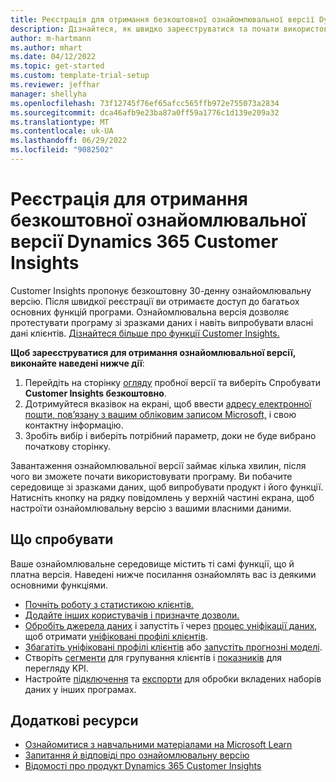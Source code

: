 ```yaml
---
title: Реєстрація для отримання безкоштовної ознайомлювальної версії Dynamics 365 Customer Insights
description: Дізнайтеся, як швидко зареєструватися та почати використовувати безкоштовну ознайомлювальну версію Customer Insights. Ознайомтеся з програмою, а також отримайте доступ до додаткових навчальних ресурсів.
author: m-hartmann
ms.author: mhart
ms.date: 04/12/2022
ms.topic: get-started
ms.custom: template-trial-setup
ms.reviewer: jeffhar
manager: shellyha
ms.openlocfilehash: 73f12745f76ef65afcc565ffb972e755073a2834
ms.sourcegitcommit: dca46afb9e23ba87a0ff59a1776c1d139e209a32
ms.translationtype: MT
ms.contentlocale: uk-UA
ms.lasthandoff: 06/29/2022
ms.locfileid: "9082502"
---
```

# <a name="sign-up-for-a-free-dynamics-365-customer-insights-trial"></a>Реєстрація для отримання безкоштовної ознайомлювальної версії Dynamics 365 Customer Insights

Customer Insights пропонує безкоштовну 30-денну ознайомлювальну версію. Після швидкої реєстрації ви отримаєте доступ до багатьох основних функцій програми. Ознайомлювальна версія дозволяє протестувати програму зі зразками даних і навіть випробувати власні дані клієнтів. [Дізнайтеся більше про функції Customer Insights.](overview.md)

**Щоб зареєструватися для отримання ознайомлювальної версії, виконайте наведені нижче дії**:

1. Перейдіть на сторінку [огляду](https://dynamics.microsoft.com/ai/customer-insights/) пробної версії та виберіть Спробувати **Customer Insights безкоштовно**.
1. Дотримуйтеся вказівок на екрані, щоб ввести [адресу електронної пошти, пов’язану з вашим обліковим записом Microsoft,](https://support.microsoft.com/windows/what-is-a-microsoft-account-4a7c48e9-ff5a-e9c6-5a5c-1a57d66c3bfa) і свою контактну інформацію.
1. Зробіть вибір і виберіть потрібний параметр, доки не буде вибрано початкову сторінку.

Завантаження ознайомлювальної версії займає кілька хвилин, після чого ви зможете почати використовувати програму. Ви побачите середовище зі зразками даних, щоб випробувати продукт і його функції. Натисніть кнопку на рядку повідомлень у верхній частині екрана, щоб настроїти ознайомлювальну версію з вашими власними даними.

## <a name="what-to-try"></a>Що спробувати

Ваше ознайомлювальне середовище містить ті самі функції, що й платна версія. Наведені нижче посилання ознайомлять вас із деякими основними функціями.

- [Почніть роботу з статистикою клієнтів.](get-started.md)
- [Додайте інших користувачів і призначте дозволи.](permissions.md)
- [Обробіть джерела даних](data-sources.md) і запустіть ї через [процес уніфікації даних](data-unification.md), щоб отримати [уніфіковані профілі клієнтів](customer-profiles.md).
- [Збагатіть уніфіковані профілі клієнтів](enrichment-hub.md) або [запустіть прогнозні моделі](predictions-overview.md).
- Створіть [сегменти](segments.md) для групування клієнтів і [показників](measures.md) для перегляду KPI.
- Настройте [підключення](connections.md) та [експорти](export-destinations.md) для обробки вкладених наборів даних у інших програмах.

## <a name="additional-resources"></a>Додаткові ресурси

- [Ознайомитися з навчальними матеріалами на Microsoft Learn](/learn/browse/?filter-products=dynamics-dynamics-cust-insights)
- [Запитання й відповіді про ознайомлювальну версію](trial-faq.md)
- [Відомості про продукт Dynamics 365 Customer Insights](https://dynamics.microsoft.com/ai/customer-insights/)
